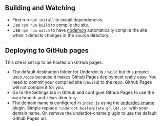 ## Building and Watching

* First run `npm install` to install dependencies.
* Use `npm run build` to compile the site.
* Use `npm run watch` to have [nodemon](https://nodemon.io) automatically compile the site when it detects changes in the source directory.


## Deploying to GitHub pages

This site is set up to be hosted on GitHub pages.
* The default destination folder for Underdot is `/build` but this project uses `/docs` because it makes Github Pages deployment really easy. You need to commit your compiled site (`/build`) to the repo. Github Pages will not compile it for you.
* Go to the Settings tab in Github and configure Github Pages to use the `main` branch and `/docs` directory.
* The domain name is configured in `index.js` using the [underdot-cname](https://github.com/Lab43/underdot-cname) plugin. Simple replace `'underdot-boilerplate.gh.l43.co'` with your domain name. Or, remove the underdot-cname plugin to use the default Github Pages url.
